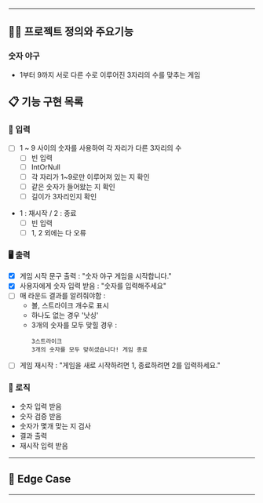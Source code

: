 <hr style="border: 1.5px solid white;">

## 🧑‍💻 프로젝트 정의와 주요기능

### 숫자 야구

- 1부터 9까지 서로 다른 수로 이루어진 3자리의 수를 맞추는 게임

## 📋 기능 구현 목록

### 🙋 입력

- [ ] 1 ~ 9 사이의 숫자를 사용하여 각 자리가 다른 3자리의 수
  - [ ] 빈 입력
  - [ ] IntOrNull
  - [ ] 각 자리가 1~9로만 이루어져 있는 지 확인
  - [ ] 같은 숫자가 들어왔는 지 확인
  - [ ] 길이가 3자리인지 확인
- 1 : 재시작 / 2 : 종료
  - [ ] 빈 입력
  - [ ] 1, 2 외에는 다 오류

### 🖥 출력

- [X] 게임 시작 문구 출력 : "숫자 야구 게임을 시작합니다."
- [X] 사용자에게 숫자 입력 받음 : "숫자를 입력해주세요"
- [ ] 매 라운드 결과를 알려줘야함 :
  - 볼, 스트라이크 개수로 표시
  - 하나도 없는 경우 '낫싱'
  - 3개의 숫자를 모두 맞힐 경우 :
     ```
    3스트라이크
    3개의 숫자를 모두 맞히셨습니다! 게임 종료
    ```
- [ ] 게임 재시작 : "게임을 새로 시작하려면 1, 종료하려면 2를 입력하세요."

### 🌈 로직

- 숫자 입력 받음
- 숫자 검증 받음
- 숫자가 몇개 맞는 지 검사
- 결과 출력
- 재시작 입력 받음

<hr style="border: 1px solid white;">

## 🤔 Edge Case


<hr style="border: 1px solid white;">
